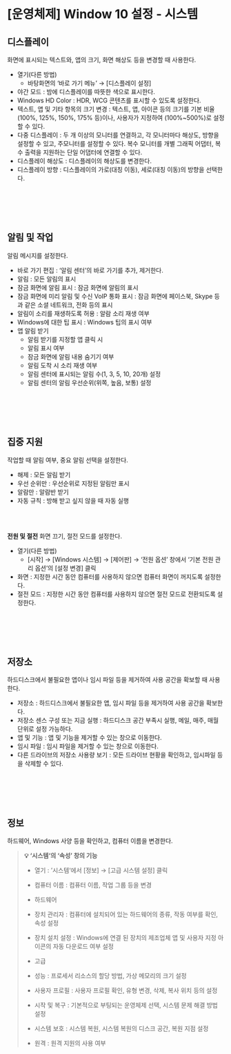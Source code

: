 # [운영체제] Window 10 설정 - 시스템

## **디스플레이**
화면에 표시되는 텍스트와, 앱의 크기, 화면 해상도 등을 변경할 때 사용한다.
- 열기(다른 방법)
    - 바탕화면의 ‘바로 가기 메뉴’ → [디스플레이 설정]
- 야간 모드 : 밤에 디스플레이를 따뜻한 색으로 표시한다.
- Windows HD Color : HDR, WCG 콘텐츠를 표시할 수 있도록 설정한다.
- 텍스트, 앱 및 기타 항목의 크기 변경 : 텍스트, 앱, 아이콘 등의 크기를 기본 비율(100%, 125%, 150%, 175% 등)이나, 사용자가 지정하여 (100%~500%)로 설정할 수 있다.
- 다중 디스플레이 : 두 개 이상의 모니터를 연결하고, 각 모니터마다 해상도, 방향을 설정할 수 있고, 주모니터를 설정할 수 있다. 복수 모니터를 개별 그래픽 어댑터, 복수 출력을 지원하는 단일 어댑터에 연결할 수 있다.
- 디스플레이 해상도 : 디스플레이의 해상도를 변경한다.
- 디스플레이 방향 : 디스플레이의 가로(대칭 이동), 세로(대칭 이동)의 방향을 선택한다.

<br><br>
<br><br>

## **알림 및 작업**
알림 메시지를 설정한다.
- 바로 가기 편집 : ‘알림 센터’의 바로 가기를 추가, 제거한다.
- 알림 : 모든 알림의 표시
- 잠금 화면에 알림 표시 : 잠금 화면에 알림의 표시
- 잠금 화면에 미리 알림 및 수신 VoIP 통화 표시 : 잠금 화면에 페이스북, Skype 등과 같은 소셜 네트워크, 전화 등의 표시
- 알림이 소리를 재생하도록 허용 : 알람 소리 재생 여부
- Windows에 대한 팁 표시 : Windows 팁의 표시 여부
- 앱 알림 받기
    - 알림 받기를 지정할 앱 클릭 시
    - 알림 표시 여부
    - 잠금 화면에 알림 내용 숨기기 여부
    - 알림 도착 시 소리 재생 여부
    - 알림 센터에 표시되는 알림 수(1, 3, 5, 10, 20개) 설정
    - 알림 센터의 알림 우선순위(위쪽, 높음, 보통) 설정

<br><br>
<br><br>

## **집중 지원**
작업할 때 알림 여부, 중요 알림 선택을 설정한다.
- 해제 : 모든 알림 받기
- 우선 순위만 : 우선순위로 지정된 알림만 표시
- 알람만 : 알람반 받기
- 자동 규칙 : 방해 받고 싶지 않을 때 자동 실행

<br><br>

**전원 및 절전**
화면 끄기, 절전 모드를 설정한다.
- 열기(다른 방법)
    - [시작] → [Windows 시스템] → [제어판] → ‘전원 옵션’ 창에서 ‘기본 전원 관리 옵션’의 [설정 변경] 클릭
- 화면 : 지정한 시간 동안 컴퓨터를 사용하지 않으면 컴퓨터 화면이 꺼지도록 설정한다.
- 절전 모드 : 지정한 시간 동안 컴퓨터를 사용하지 않으면 절전 모드로 전환되도록 설정한다.

<br><br>
<br><br>

## **저장소**
하드디스크에서 불필요한 앱이나 임시 파일 등을 제거하여 사용 공간을 확보할 때 사용한다.
- 저장소 : 하드디스크에서 불필요한 앱, 임시 파일 등을 제거하여 사용 공간을 확보한다.
- 저장소 센스 구성 또는 지금 실행 : 하드디스크 공간 부족시 실행, 메일, 매주, 매월 단위로 설정 가능하다.
- 앱 및 기능 : 앱 및 기능을 제거할 수 있는 창으로 이동한다.
- 임시 파일 : 임시 파일을 제거할 수 있는 창으로 이동한다.
- 다른 드라이브의 저장소 사용량 보기 : 모든 드라이브 현황을 확인하고, 임시파일 등을 삭제할 수 있다.

<br><br>
<br><br>

## **정보**
하드웨어, Windows 사양 등을 확인하고, 컴퓨터 이름을 변경한다.

> **💡 ‘시스템‘의 ‘속성’ 창의 기능**
> 
> - 열기 : ’시스템‘에서 [정보] → [고급 시스템 설정] 클릭
> - 컴퓨터 이름 : 컴퓨터 이름, 작업 그룹 등을 변경
> - 하드웨어
> 
> - 장치 관리자 : 컴퓨터에 설치되어 있는 하드웨어의 종류, 작동 여부를 확인, 속성 설정
> 
> - 장치 설치 설정 : Windows에 연결 된 장치의 제조업체 앱 및 사용자 지정 아이콘의 자동 다운로드 여부 설정
> 
> - 고급
> 
> - 성능 : 프로세서 리소스의 할당 방법, 가상 메모리의 크기 설정
> 
> - 사용자 프로필 : 사용자 프로필 확인, 유형 변경, 삭제, 복사 위치 등의 설정
> 
> - 시작 및 복구 : 기본적으로 부팅되는 운영체제 선택, 시스템 문제 해결 방법 설정
> 
> - 시스템 보호 : 시스템 복원, 시스템 복원의 디스크 공간, 복원 지점 설정
> - 원격 : 원격 지원의 사용 여부

